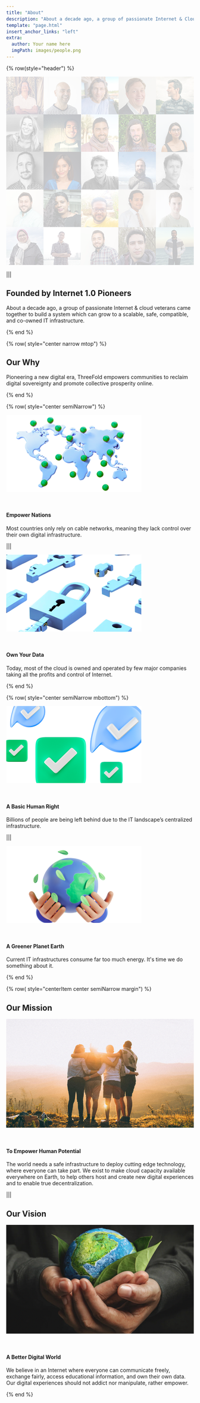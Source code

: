 ```yaml
---
title: "About"
description: "About a decade ago, a group of passionate Internet & Cloud veterans came together to build a system." # quotation marks to allow colons where used
template: "page.html"
insert_anchor_links: "left"
extra:
  author: Your name here
  imgPath: images/people.png
---
```


<!-- section 1 (header) -->


<div class="container mx-auto">

{% row(style="header") %}

![Image](people.png#mx-auto)

|||

## Founded by <span class="blue">**Internet 1.0 Pioneers**</span>

About a decade ago, a group of passionate Internet & cloud veterans came together to build a system which can grow to a scalable, safe, compatible, and co-owned IT infrastructure.

{% end %}




<!-- section 2  -->

{% row( style="center narrow mtop") %}

## **Our Why**

Pioneering a new digital era, ThreeFold empowers communities to reclaim digital sovereignty and promote collective prosperity online.

{% end %}

{% row( style="center semiNarrow") %}

<div class="shadow-md border-solid border-2 border-gray-100 rounded-md p-2 lg:p-4 my-0 lg:my-4">

![Image](nations.png#mx-auto)

<br>

#### **Empower Nations**

Most countries only rely on cable networks, meaning they lack control over their own digital infrastructure.


</div>

|||

<div class="shadow-md border-solid border-2 border-gray-100 rounded-md p-2 lg:p-4 my-0 lg:my-4">

![Image](own.png#mx-auto)

<br>

#### **Own Your Data**

Today, most of the cloud is owned and operated by few major companies taking all the profits and control of Internet.

</div>

{% end %}

{% row( style="center semiNarrow mbottom") %}

<div class="shadow-md border-solid border-2 border-gray-100 rounded-md p-2 lg:p-4 my-0 lg:my-4">

![Image](human_right.png#mx-auto)

<br>

#### **A Basic Human Right**

Billions of people are being left behind due to the IT landscape’s centralized infrastructure.

</div>

|||

<div class="shadow-md border-solid border-2 border-gray-100 rounded-md p-2 lg:p-4 my-0 lg:my-4">

![Image](greener.png#mx-auto)

<br>

#### **A Greener Planet Earth**

Current IT infrastructures consume far too much energy. It's time we do something about it.

</div>

{% end %}


</div>


<!-- section 3  -->

<div class="bg-gray-200">

<div class="container mx-auto">

{% row( style="centerItem center semiNarrow margin") %}


## **Our Mission**

![Image](mission.png#mx-auto)

<br>

#### To Empower Human Potential

The world needs a safe infrastructure to deploy cutting edge technology, where everyone can take part. We exist to make cloud capacity available everywhere on Earth, to help others host and create new digital experiences and to enable true decentralization.

|||

## **Our Vision**

![Image](vision.png#mx-auto)

<br>

#### A Better Digital World

We believe in an Internet where everyone can communicate freely, exchange fairly, access educational information, and own their own data. Our digital experiences should not addict nor manipulate, rather empower.


{% end %}

</div>


</div>